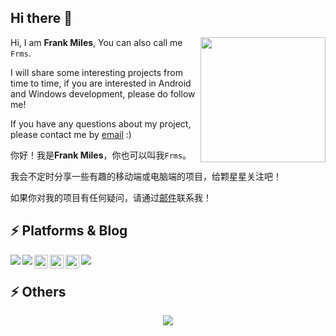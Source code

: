 ## Hi there 👋


<!--  <img align="right" alt="GIF" src="https://github.com/abhisheknaiidu/abhisheknaiidu/blob/master/code.gif?raw=true" width="250" height="160" />
  -->
 
<a href="https://www.deviantart.com/wendy13/art/Chii-Cat-89735448">
  <img align="right" width = 200 height = 200  src="http://5b0988e595225.cdn.sohucs.com/images/20181102/bc96e86be6304887ae7aa5a0265620e9.jpeg" />
 </a>
 
Hi, I am **Frank Miles**, You can also call me `Frms`.

I will share some interesting projects from time to time, if you are interested in Android and Windows development, please do follow me!

If you have any questions about my project, please contact me by [email](3505826836@qq.com) :)

 
 你好！我是**Frank Miles**，你也可以叫我`Frms`。
 
 我会不定时分享一些有趣的移动端或电脑端的项目，给颗星星关注吧！
 
 如果你对我的项目有任何疑问，请通过[邮件](3505826836@qq.com)联系我！
 
## ⚡ Platforms & Blog

<a href="https://github.com/FrankMilesFrms">
 <img align="left" src="https://img.shields.io/badge/Windows-0078D6?style=for-the-badge&logo=windows&logoColor=white" />
</a>

<a href="https://github.com/FrankMilesFrms">
 <img align="left"  src="https://img.shields.io/badge/Android-3DDC84?style=for-the-badge&logo=android&logoColor=white" />
</a>

<a href="https://b23.tv/N9ZZUDO">
  <img align="left" width="22px" src="https://ts1.cn.mm.bing.net/th?id=ODLS.4ce7043c-066c-4c41-bb41-16101bee101b&w=24&h=24&o=6&pid=1.2" />
</a>

<a href="https://blog.csdn.net/qq_39751227">
  <img align="left" width="22px" src="https://ts1.cn.mm.bing.net/th?id=ODLS.0b3ab3c6-5a37-48a2-9392-fd2793d6c3ba&w=24&h=24&o=6&pid=1.2"/>
</a>

<a href="https://juejin.cn/user/92803470470573">
  <img align="left"  width="22px" src="https://ts1.cn.mm.bing.net/th?id=ODLS.e77e4ebd-d2e4-408e-a6af-771755cd7ea5&w=24&h=24&o=6&pid=1.2" />
</a>

![](https://visitor-badge.glitch.me/badge?page_id=FrankMiles)

## ⚡ Others

<div align="center"> 
 <img src="https://github-readme-stats.vercel.app/api/top-langs/?username=FrankMilesFrms&hide_title=true&hide_border=true&layout=compact&theme=tokyonight" /> 
</div>

 
